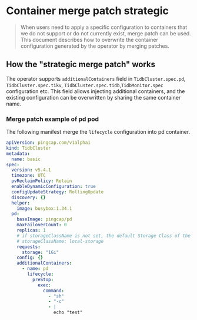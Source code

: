 # Container merge patch strategic

> When users need to apply a specific configuration to containers that we do not support or do not currently exist, merge patch can be used.
> This document describes how to overwrite the container configuration generated by the operator by merging patches.

## How the "strategic merge patch" works

The operator supports `additionalContainers` field in `TidbCluster.spec.pd`, `TidbCluster.spec.tikv`, `TidbCluster.spec.tidb`,`TidbMonitor.spec` configuration etc. 
This field allows injecting additional containers, and the existing configuration can be overwritten by sharing the same container name.

### Merge patch example of pd pod

The following manifest merge the `lifecycle` configuration into pd container.

```yaml
apiVersion: pingcap.com/v1alpha1
kind: TidbCluster
metadata:
  name: basic
spec:
  version: v5.4.1
  timezone: UTC
  pvReclaimPolicy: Retain
  enableDynamicConfiguration: true
  configUpdateStrategy: RollingUpdate
  discovery: {}
  helper:
    image: busybox:1.34.1
  pd:
    baseImage: pingcap/pd
    maxFailoverCount: 0
    replicas: 1
    # if storageClassName is not set, the default Storage Class of the Kubernetes cluster will be used
    # storageClassName: local-storage
    requests:
      storage: "1Gi"
    config: {}
    additionalContainers:
      - name: pd
        lifecycle:
          preStop:
            exec:
              command:
                - "sh"
                - "-c"
                - |
                  echo "test"
```